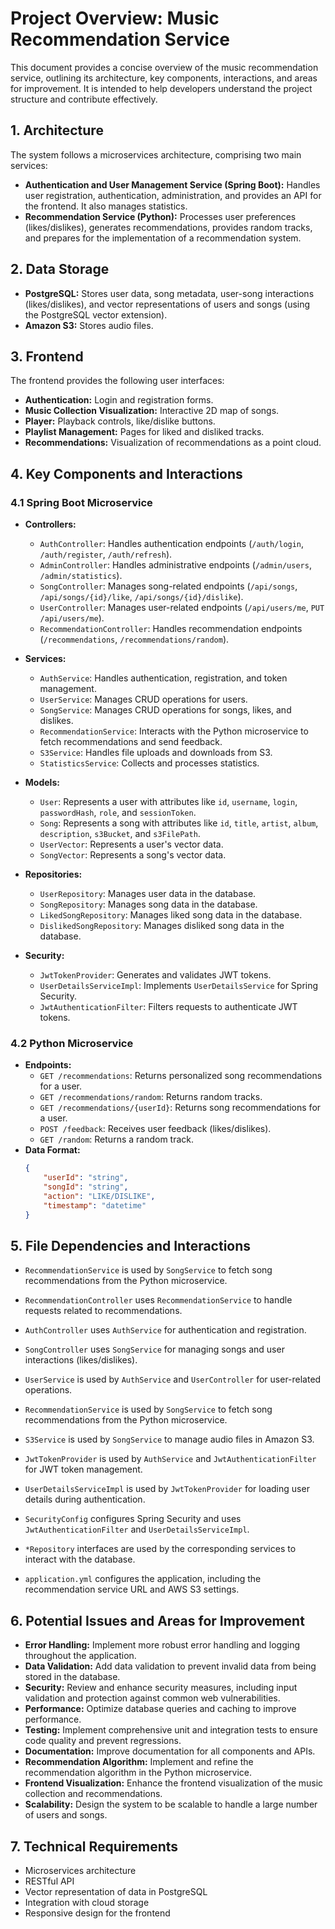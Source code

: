 # Project Overview: Music Recommendation Service

This document provides a concise overview of the music recommendation service, outlining its architecture, key components, interactions, and areas for improvement. It is intended to help developers understand the project structure and contribute effectively.

## 1. Architecture

The system follows a microservices architecture, comprising two main services:

-   **Authentication and User Management Service (Spring Boot):** Handles user registration, authentication, administration, and provides an API for the frontend. It also manages statistics.
-   **Recommendation Service (Python):** Processes user preferences (likes/dislikes), generates recommendations, provides random tracks, and prepares for the implementation of a recommendation system.

## 2. Data Storage

-   **PostgreSQL:** Stores user data, song metadata, user-song interactions (likes/dislikes), and vector representations of users and songs (using the PostgreSQL vector extension).
-   **Amazon S3:** Stores audio files.

## 3. Frontend

The frontend provides the following user interfaces:

-   **Authentication:** Login and registration forms.
-   **Music Collection Visualization:** Interactive 2D map of songs.
-   **Player:** Playback controls, like/dislike buttons.
-   **Playlist Management:** Pages for liked and disliked tracks.
-   **Recommendations:** Visualization of recommendations as a point cloud.

## 4. Key Components and Interactions

### 4.1 Spring Boot Microservice

-   **Controllers:**
    -   `AuthController`: Handles authentication endpoints (`/auth/login`, `/auth/register`, `/auth/refresh`).
    -   `AdminController`: Handles administrative endpoints (`/admin/users`, `/admin/statistics`).
    -   `SongController`: Manages song-related endpoints (`/api/songs`, `/api/songs/{id}/like`, `/api/songs/{id}/dislike`).
    -   `UserController`: Manages user-related endpoints (`/api/users/me`, `PUT /api/users/me`).
    -   `RecommendationController`: Handles recommendation endpoints (`/recommendations`, `/recommendations/random`).

-   **Services:**
    -   `AuthService`: Handles authentication, registration, and token management.
    -   `UserService`: Manages CRUD operations for users.
    -   `SongService`: Manages CRUD operations for songs, likes, and dislikes.
    -   `RecommendationService`: Interacts with the Python microservice to fetch recommendations and send feedback.
    -   `S3Service`: Handles file uploads and downloads from S3.
    -   `StatisticsService`: Collects and processes statistics.
-   **Models:**
    -   `User`: Represents a user with attributes like `id`, `username`, `login`, `passwordHash`, `role`, and `sessionToken`.
    -   `Song`: Represents a song with attributes like `id`, `title`, `artist`, `album`, `description`, `s3Bucket`, and `s3FilePath`.
    -   `UserVector`: Represents a user's vector data.
    -   `SongVector`: Represents a song's vector data.
-   **Repositories:**
    -   `UserRepository`: Manages user data in the database.
    -   `SongRepository`: Manages song data in the database.
    -   `LikedSongRepository`: Manages liked song data in the database.
    -   `DislikedSongRepository`: Manages disliked song data in the database.
-   **Security:**
    -   `JwtTokenProvider`: Generates and validates JWT tokens.
    -   `UserDetailsServiceImpl`: Implements `UserDetailsService` for Spring Security.
    -   `JwtAuthenticationFilter`: Filters requests to authenticate JWT tokens.

### 4.2 Python Microservice

-   **Endpoints:**
    -   `GET /recommendations`: Returns personalized song recommendations for a user.
    -   `GET /recommendations/random`: Returns random tracks.
    -   `GET /recommendations/{userId}`: Returns song recommendations for a user.
    -   `POST /feedback`: Receives user feedback (likes/dislikes).
    -   `GET /random`: Returns a random track.
-   **Data Format:**
    ```json
    {
        "userId": "string",
        "songId": "string",
        "action": "LIKE/DISLIKE",
        "timestamp": "datetime"
    }
    ```

## 5. File Dependencies and Interactions
-   `RecommendationService` is used by `SongService` to fetch song recommendations from the Python microservice.
-   `RecommendationController` uses `RecommendationService` to handle requests related to recommendations.

-   `AuthController` uses `AuthService` for authentication and registration.
-   `SongController` uses `SongService` for managing songs and user interactions (likes/dislikes).
-   `UserService` is used by `AuthService` and `UserController` for user-related operations.
-   `RecommendationService` is used by `SongService` to fetch song recommendations from the Python microservice.
-   `S3Service` is used by `SongService` to manage audio files in Amazon S3.
-   `JwtTokenProvider` is used by `AuthService` and `JwtAuthenticationFilter` for JWT token management.
-   `UserDetailsServiceImpl` is used by `JwtTokenProvider` for loading user details during authentication.
-   `SecurityConfig` configures Spring Security and uses `JwtAuthenticationFilter` and `UserDetailsServiceImpl`.
-   `*Repository` interfaces are used by the corresponding services to interact with the database.
-   `application.yml` configures the application, including the recommendation service URL and AWS S3 settings.

## 6. Potential Issues and Areas for Improvement

-   **Error Handling:** Implement more robust error handling and logging throughout the application.
-   **Data Validation:** Add data validation to prevent invalid data from being stored in the database.
-   **Security:** Review and enhance security measures, including input validation and protection against common web vulnerabilities.
-   **Performance:** Optimize database queries and caching to improve performance.
-   **Testing:** Implement comprehensive unit and integration tests to ensure code quality and prevent regressions.
-   **Documentation:** Improve documentation for all components and APIs.
-   **Recommendation Algorithm:** Implement and refine the recommendation algorithm in the Python microservice.
-   **Frontend Visualization:** Enhance the frontend visualization of the music collection and recommendations.
-   **Scalability:** Design the system to be scalable to handle a large number of users and songs.

## 7. Technical Requirements

-   Microservices architecture
-   RESTful API
-   Vector representation of data in PostgreSQL
-   Integration with cloud storage
-   Responsive design for the frontend